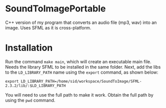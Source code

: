 # SoundToImagePortable
C++ version of my program that converts an audio file (mp3, wav) into an image. Uses SFML as it is cross-platform.
# Installation
Run the command `make main`, which will create an executable main file. Needs the library SFML to be installed in the same folder.
Next, add the libs to the `LD_LIBRARY_PATH` name using the `export` command, as shown below:
```
export LD_LIBRARY_PATH=/home/sid/workspace/SoundToImage/SFML-2.3.2/lib/:$LD_LIBRARY_PATH
```
You will need to use the full path to make it work. Obtain the full path by using the `pwd` command.

